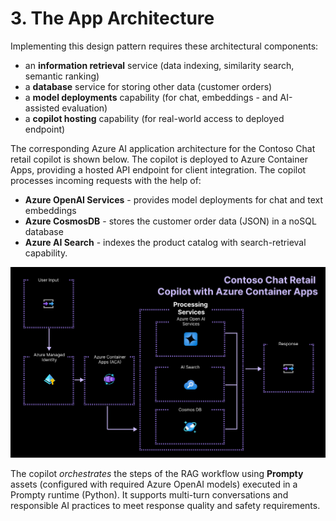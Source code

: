 # 3. The App Architecture

Implementing this design pattern requires these architectural components:

 - an **information retrieval** service (data indexing, similarity search, semantic ranking)
 - a **database** service for storing other data (customer orders)
 - a **model deployments** capability (for chat, embeddings - and AI-assisted evaluation)
 - a **copilot hosting** capability (for real-world access to deployed endpoint)

The corresponding Azure AI application architecture for the Contoso Chat retail copilot is shown below. The copilot is deployed to Azure Container Apps, providing a hosted API endpoint for client integration. The copilot processes incoming requests with the help of:

 - **Azure OpenAI Services**  - provides model deployments for chat and text embeddings
 - **Azure CosmosDB**  - stores the customer order data (JSON) in a noSQL database
 - **Azure AI Search**  - indexes the product catalog with search-retrieval capability. 

![ACA Architecture](./../img/aca-architecture.png)

The copilot _orchestrates_ the steps of the RAG workflow using **Prompty** assets (configured with required Azure OpenAI models) executed in a Prompty runtime (Python). It supports multi-turn conversations and responsible AI practices to meet response quality and safety requirements.